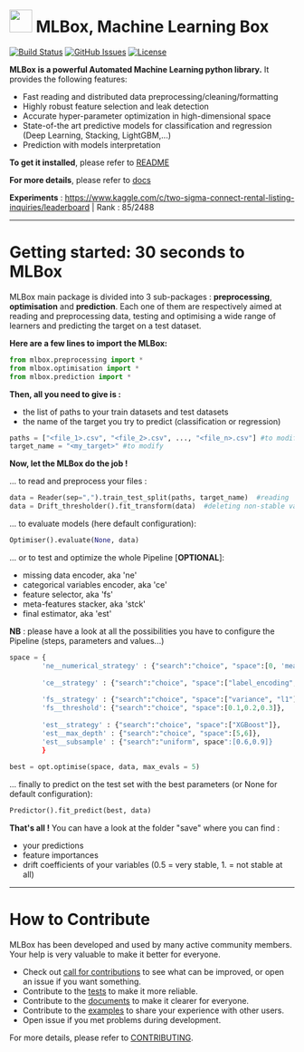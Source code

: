<img src=https://github.com/AxeldeRomblay/MLBox/blob/master/logo.png width=40/> MLBox, Machine Learning Box 
===========================

[![Build Status](https://travis-ci.org/AxeldeRomblay/MLBox.svg?branch=master)](https://travis-ci.org/AxeldeRomblay/MLBox)
[![GitHub Issues](https://img.shields.io/github/issues/AxeldeRomblay/MLBox.svg)](https://github.com/AxeldeRomblay/MLBox/issues)
[![License](https://img.shields.io/badge/License-BSD%203--Clause-blue.svg)](https://github.com/AxeldeRomblay/MLBox/blob/master/LICENSE)

__MLBox is a powerful Automated Machine Learning python library.__ It provides the following features:

- Fast reading and distributed data preprocessing/cleaning/formatting
- Highly robust feature selection and leak detection
- Accurate hyper-parameter optimization in high-dimensional space
- State-of-the art predictive models for classification and regression (Deep Learning, Stacking, LightGBM,...)
- Prediction with models interpretation 


__To get it installed__, please refer to [README](https://github.com/AxeldeRomblay/MLBox/blob/master/python-package/README.md)

__For more details__, please refer to [docs](https://github.com/AxeldeRomblay/MLBox/tree/master/docs/documentation.md)

__Experiments__ : https://www.kaggle.com/c/two-sigma-connect-rental-listing-inquiries/leaderboard | Rank : 85/2488

--------------------------


Getting started: 30 seconds to MLBox
====================================

MLBox main package is divided into 3 sub-packages : __preprocessing__, __optimisation__ and __prediction__. Each one of them are respectively aimed at reading and preprocessing data, testing and optimising a wide range of learners and predicting the target on a test dataset.

__Here are a few lines to import the MLBox:__

```python
from mlbox.preprocessing import *
from mlbox.optimisation import *
from mlbox.prediction import *
```

__Then, all you need to give is :__ 
* the list of paths to your train datasets and test datasets
* the name of the target you try to predict (classification or regression)

```python
paths = ["<file_1>.csv", "<file_2>.csv", ..., "<file_n>.csv"] #to modify
target_name = "<my_target>" #to modify
```
__Now, let the MLBox do the job !__

... to read and preprocess your files : 

```python
data = Reader(sep=",").train_test_split(paths, target_name)  #reading
data = Drift_thresholder().fit_transform(data)  #deleting non-stable variables
```
... to evaluate models (here default configuration):

```python
Optimiser().evaluate(None, data)
```

... or to test and optimize the whole Pipeline [__OPTIONAL__]:
* missing data encoder, aka 'ne'
* categorical variables encoder, aka 'ce'
* feature selector, aka 'fs'
* meta-features stacker, aka 'stck'
* final estimator, aka 'est'

__NB__ : please have a look at all the possibilities you have to configure the Pipeline (steps, parameters and values...) 

```python
space = {
        'ne__numerical_strategy' : {"search":"choice", "space":[0, 'mean']},
                              
        'ce__strategy' : {"search":"choice", "space":["label_encoding", "random_projection"]},
                          
        'fs__strategy' : {"search":"choice", "space":["variance", "l1"]},
        'fs__threshold': {"search":"choice", "space":[0.1,0.2,0.3]},             
        
        'est__strategy' : {"search":"choice", "space":["XGBoost"]},
        'est__max_depth' : {"search":"choice", "space":[5,6]},
        'est__subsample' : {"search":"uniform", space":[0.6,0.9]}
        }
        
best = opt.optimise(space, data, max_evals = 5)
```
... finally to predict on the test set with the best parameters (or None for default configuration):

```python
Predictor().fit_predict(best, data)

```

__That's all !__ You can have a look at the folder "save" where you can find :
* your predictions
* feature importances
* drift coefficients of your variables (0.5 = very stable, 1. = not stable at all)

--------------------------


How to Contribute
=================

MLBox has been developed and used by many active community members. Your help is very valuable to make it better for everyone.

- Check out [call for contributions](https://github.com/AxeldeRomblay/MLBox/labels/call-for-contributions) to see what can be improved, or open an issue if you want something.
- Contribute to the [tests](https://github.com/AxeldeRomblay/MLBox/tree/master/tests) to make it more reliable. 
- Contribute to the [documents](https://github.com/AxeldeRomblay/MLBox/tree/master/docs) to make it clearer for everyone.
- Contribute to the [examples](https://github.com/AxeldeRomblay/MLBox/tree/master/examples) to share your experience with other users.
- Open issue if you met problems during development.

For more details, please refer to [CONTRIBUTING](https://github.com/AxeldeRomblay/MLBox/blob/master/CONTRIBUTING.rst).
